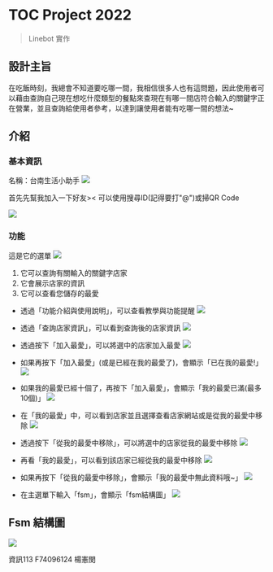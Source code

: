 # TOC Project 2022
> Linebot 實作

## 設計主旨
在吃飯時刻，我總會不知道要吃哪一間，我相信很多人也有這問題，因此使用者可以藉由查詢自己現在想吃什麼類型的餐點來查現在有哪一間店符合輸入的關鍵字正在營業，並且查詢給使用者參考，以達到讓使用者能有吃哪一間的想法~

## 介紹
### 基本資訊
名稱：台南生活小助手
![](https://i.imgur.com/DMfQ8UF.png)

首先先幫我加入一下好友><
可以使用搜尋ID(記得要打"@")或掃QR Code

![](https://i.imgur.com/W0PFqUo.png)

### 功能
這是它的選單
![](https://i.imgur.com/slEHiSi.png)

1. 它可以查詢有關輸入的關鍵字店家
2. 它會展示店家的資訊
3. 它可以查看您儲存的最愛

+ 透過「功能介紹與使用說明」，可以查看教學與功能提醒
![](https://i.imgur.com/1fTVFaT.png)

+ 透過「查詢店家資訊」，可以看到查詢後的店家資訊
![](https://i.imgur.com/TEgI2P1.png)

+ 透過按下「加入最愛」，可以將選中的店家加入最愛
![](https://i.imgur.com/DBKc7t7.png)

+ 如果再按下「加入最愛」(或是已經在我的最愛了)，會顯示「已在我的最愛!」
![](https://i.imgur.com/ooRDftp.png)

+ 如果我的最愛已經十個了，再按下「加入最愛」，會顯示「我的最愛已滿(最多10個)」
![](https://i.imgur.com/iGaTsDH.png)

+ 在「我的最愛」中，可以看到店家並且選擇查看店家網站或是從我的最愛中移除
![](https://i.imgur.com/Fa2WXdx.png)

+ 透過按下「從我的最愛中移除」，可以將選中的店家從我的最愛中移除
![](https://i.imgur.com/jM3fBm0.jpg)

+ 再看「我的最愛」，可以看到該店家已經從我的最愛中移除
![](https://i.imgur.com/0U2pdDv.png)

+ 如果再按下「從我的最愛中移除」，會顯示「我的最愛中無此資料哦~」
![](https://i.imgur.com/jRbRLVv.png)

+ 在主選單下輸入「fsm」，會顯示「fsm結構圖」
![](https://i.imgur.com/TKyAZzr.png)

## Fsm 結構圖
![](https://i.imgur.com/dWyXPt9.png)

資訊113 F74096124 楊憲閔
